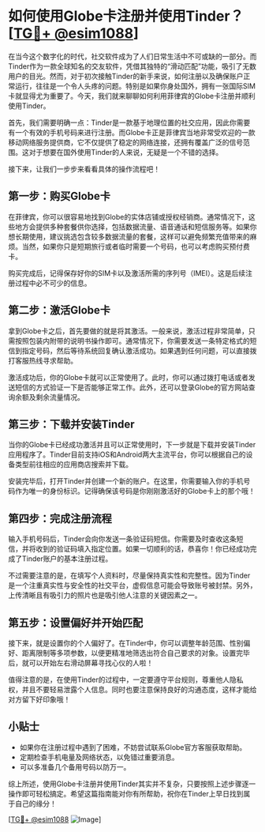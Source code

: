 # 如何使用Globe卡注册并使用Tinder？[[TG💪+ @esim1088](https://t.me/s/esim1088)]

在当今这个数字化的时代，社交软件成为了人们日常生活中不可或缺的一部分。而Tinder作为一款全球知名的交友软件，凭借其独特的“滑动匹配”功能，吸引了无数用户的目光。然而，对于初次接触Tinder的新手来说，如何注册以及确保账户正常运行，往往是一个令人头疼的问题。特别是如果你身处国外，拥有一张国际SIM卡就显得尤为重要了。今天，我们就来聊聊如何利用菲律宾的Globe卡注册并顺利使用Tinder。

首先，我们需要明确一点：Tinder是一款基于地理位置的社交应用，因此你需要有一个有效的手机号码来进行注册。而Globe卡正是菲律宾当地非常受欢迎的一款移动网络服务提供商，它不仅提供了稳定的网络连接，还拥有覆盖广泛的信号范围。这对于想要在国外使用Tinder的人来说，无疑是一个不错的选择。

接下来，让我们一步步来看看具体的操作流程吧！

## 第一步：购买Globe卡

在菲律宾，你可以很容易地找到Globe的实体店铺或授权经销商。通常情况下，这些地方会提供多种套餐供你选择，包括数据流量、语音通话和短信服务等。如果你想长期使用，建议挑选包含较多数据流量的套餐，这样可以避免频繁充值带来的麻烦。当然，如果你只是短期旅行或者临时需要一个号码，也可以考虑购买预付费卡。

购买完成后，记得保存好你的SIM卡以及激活所需的序列号（IMEI）。这是后续注册过程中必不可少的信息。

## 第二步：激活Globe卡

拿到Globe卡之后，首先要做的就是将其激活。一般来说，激活过程非常简单，只需按照包装内附带的说明书操作即可。通常情况下，你需要发送一条特定格式的短信到指定号码，然后等待系统回复确认激活成功。如果遇到任何问题，可以直接拨打客服热线寻求帮助。

激活成功后，你的Globe卡就可以正常使用了。此时，你可以通过拨打电话或者发送短信的方式验证一下是否能够正常工作。此外，还可以登录Globe的官方网站查询余额及剩余流量情况。

## 第三步：下载并安装Tinder

当你的Globe卡已经成功激活并且可以正常使用时，下一步就是下载并安装Tinder应用程序了。Tinder目前支持iOS和Android两大主流平台，你可以根据自己的设备类型前往相应的应用商店搜索并下载。

安装完毕后，打开Tinder并创建一个新的账户。在这里，你需要输入你的手机号码作为唯一的身份标识。记得确保该号码是你刚刚激活好的Globe卡上的那个哦！

## 第四步：完成注册流程

输入手机号码后，Tinder会向你发送一条验证码短信。你需要及时查收这条短信，并将收到的验证码填入指定位置。如果一切顺利的话，恭喜你！你已经成功完成了Tinder账户的基本注册过程。

不过需要注意的是，在填写个人资料时，尽量保持真实性和完整性。因为Tinder是一个注重真实性与安全性的社交平台，虚假信息可能会导致账号被封禁。另外，上传清晰且有吸引力的照片也是吸引他人注意的关键因素之一。

## 第五步：设置偏好并开始匹配

接下来，就是设置你的个人偏好了。在Tinder中，你可以调整年龄范围、性别偏好、距离限制等多项参数，以便更精准地筛选出符合自己要求的对象。设置完毕后，就可以开始左右滑动屏幕寻找心仪的人啦！

值得注意的是，在使用Tinder的过程中，一定要遵守平台规则，尊重他人隐私权，并且不要轻易泄露个人信息。同时也要注意保持良好的沟通态度，这样才能给对方留下好印象哦！

## 小贴士

- 如果你在注册过程中遇到了困难，不妨尝试联系Globe官方客服获取帮助。
- 定期检查手机电量及网络状态，以免错过重要消息。
- 可以多准备几个备用号码以防万一。

综上所述，使用Globe卡注册并使用Tinder其实并不复杂，只要按照上述步骤逐一操作即可轻松搞定。希望这篇指南能对你有所帮助，祝你在Tinder上早日找到属于自己的缘分！

[[TG💪+ @esim1088](https://t.me/s/esim1088) ![Image](https://i.postimg.cc/4NQfJmqS/Snipaste-2025-05-13-00-14-12.png)]